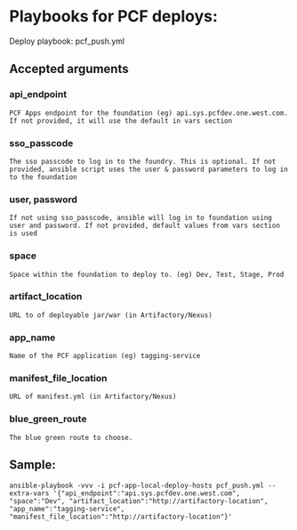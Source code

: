 # Playbooks for PCF deploys:

Deploy playbook: pcf_push.yml

## Accepted arguments

### api_endpoint 
	PCF Apps endpoint for the foundation (eg) api.sys.pcfdev.one.west.com. If not provided, it will use the default in vars section

### sso_passcode
	The sso passcode to log in to the foundry. This is optional. If not provided, ansible script uses the user & password parameters to log in to the foundation

### user, password
	If not using sso_passcode, ansible will log in to foundation using user and password. If not provided, default values from vars section is used 

### space
	Space within the foundation to deploy to. (eg) Dev, Test, Stage, Prod

### artifact_location
	URL to of deployable jar/war (in Artifactory/Nexus)

### app_name
	Name of the PCF application (eg) tagging-service

### manifest\_file\_location
	URL of manifest.yml (in Artifactory/Nexus)

### blue\_green\_route
	The blue green route to choose. 


## Sample:

	ansible-playbook -vvv -i pcf-app-local-deploy-hosts pcf_push.yml --extra-vars '{"api_endpoint":"api.sys.pcfdev.one.west.com", "space":"Dev", "artifact_location":"http://artifactory-location", "app_name":"tagging-service", "manifest_file_location":"http://artifactory-location"}'  

